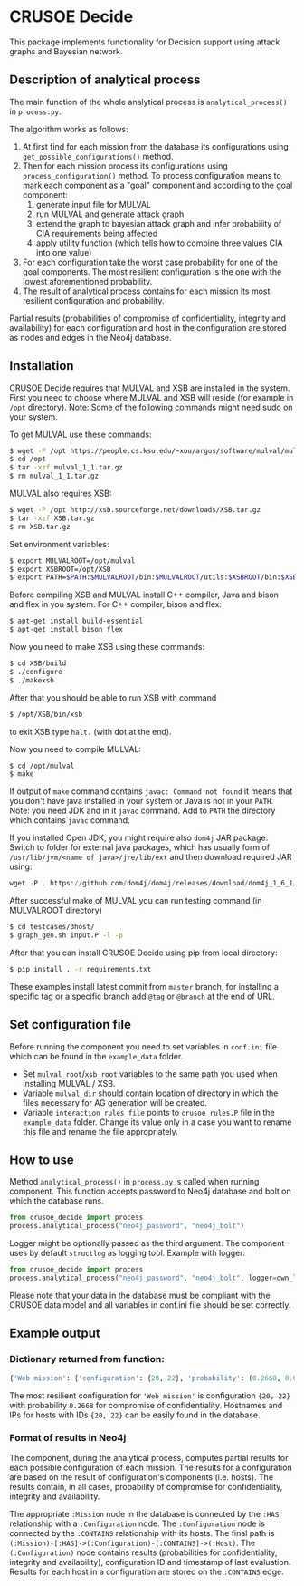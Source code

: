# CRUSOE Decide

This package implements functionality for Decision support using attack graphs and Bayesian network.

## Description of analytical process

The main function of the whole analytical process is `analytical_process()` in `process.py`.

The algorithm works as follows:

1. At first find for each mission from the database its configurations using `get_possible_configurations()` method.
2. Then for each mission process its configurations using `process_configuration()` method. To process configuration means
 to mark each component as a "goal" component and according to the goal component:
    1. generate input file for MULVAL
    2. run MULVAL and generate attack graph
    3. extend the graph to bayesian attack graph and infer probability of CIA requirements being affected
    4. apply utility function (which tells how to combine three values CIA into one value)
3. For each configuration take the worst case probability for one of the goal components.
The most resilient configuration is the one with the lowest aforementioned probability.
4. The result of analytical process contains for each mission its most resilient configuration and probability.

Partial results (probabilities of compromise of confidentiality, integrity and availability) 
for each configuration and host in the configuration are stored as nodes and edges 
in the Neo4j database.

## Installation

CRUSOE Decide requires that MULVAL and XSB are installed in the system. First you need to choose where 
MULVAL and XSB will reside (for example in `/opt` directory). Note: Some of the following commands might need sudo on 
your system.

To get MULVAL use these commands:
```bash
$ wget -P /opt https://people.cs.ksu.edu/~xou/argus/software/mulval/mulval_1_1.tar.gz
$ cd /opt
$ tar -xzf mulval_1_1.tar.gz
$ rm mulval_1_1.tar.gz
```

MULVAL also requires XSB:
```bash
$ wget -P /opt http://xsb.sourceforge.net/downloads/XSB.tar.gz
$ tar -xzf XSB.tar.gz
$ rm XSB.tar.gz
```

Set environment variables:
```bash
$ export MULVALROOT=/opt/mulval
$ export XSBROOT=/opt/XSB
$ export PATH=$PATH:$MULVALROOT/bin:$MULVALROOT/utils:$XSBROOT/bin:$XSBROOT/build
```

Before compiling XSB and MULVAL install C++ compiler, Java and bison and flex in you system.
For C++ compiler, bison and flex:
```bash
$ apt-get install build-essential
$ apt-get install bison flex
```

Now you need to make XSB using these commands: 
```bash
$ cd XSB/build
$ ./configure
$ ./makexsb
```

After that you should be able to run XSB with command
```bash
$ /opt/XSB/bin/xsb
```
to exit XSB type `halt.` (with dot at the end).

Now you need to compile MULVAL:
```bash
$ cd /opt/mulval
$ make
```

If output of `make` command contains `javac: Command not found` it means that you don't have java installed in your
system or Java is not in your `PATH`. Note: you need JDK and in it `javac` command. Add to `PATH` the directory which
contains `javac` command.

If you installed Open JDK, you might require also `dom4j` JAR package. Switch to folder for external java packages, 
which has usually form of `/usr/lib/jvm/<name of java>/jre/lib/ext` and then download required JAR using:

```python
wget -P . https://github.com/dom4j/dom4j/releases/download/dom4j_1_6_1/dom4j-1.6.1.jar
```

After successful make of MULVAL you can run testing command (in MULVALROOT directory)
```bash
$ cd testcases/3host/
$ graph_gen.sh input.P -l -p
```

After that you can install CRUSOE Decide using pip from local directory:
```bash
$ pip install . -r requirements.txt
```

These examples install latest commit from `master` branch, for installing a specific tag or a specific branch add `@tag` or `@branch` at the end of URL.

## Set configuration file

Before running the component you need to set variables in `conf.ini` file which can be found in the `example_data` 
folder. 

* Set `mulval_root`/`xsb_root` variables to the same path you used when installing MULVAL / XSB. 
* Variable `mulval_dir` should contain location of directory in which the files necessary for AG generation will be created.
* Variable `interaction_rules_file` points to `crusoe_rules.P` file in the `example_data` folder. Change its value only 
in a case you want to rename this file and rename the file appropriately.

## How to use

Method `analytical_process()` in `process.py` is called when running component. This function accepts password to Neo4j 
database and bolt on which the database runs. 
```python
from crusoe_decide import process
process.analytical_process("neo4j_password", "neo4j_bolt")
```
Logger might be optionally passed as the third argument. The component uses by default `structlog` as logging tool.
Example with logger:
```python
from crusoe_decide import process
process.analytical_process("neo4j_password", "neo4j_bolt", logger=own_logger.get_logger())
```

Please note that your data in the database must be compliant with the CRUSOE data model and all variables 
in conf.ini file should be set correctly. 

## Example output
### Dictionary returned from function:

```python
{'Web mission': {'configuration': {20, 22}, 'probability': (0.2668, 0.0, 0.0)}}
```
The most resilient configuration for `'Web mission'` is configuration `{20, 22}` with probability `0.2668` for 
compromise of confidentiality. Hostnames and IPs for hosts with IDs `{20, 22}` can be easily found in the database.

### Format of results in Neo4j

The component, during the analytical process, computes partial results for each
possible configuration of each mission. The results for a configuration are based 
on the result of configuration's components (i.e. hosts). The results contain, in all cases,
probability of compromise for confidentiality, integrity and availability.

The  appropriate `:Mission` node in the database is connected by the `:HAS` relationship
with a `:Configuration` node. The `:Configuration` node is connected by the 
`:CONTAINS` relationship with its hosts. 
The final path is `(:Mission)-[:HAS]->(:Configuration)-[:CONTAINS]->(:Host)`.
The `(:Configuration)` node contains results (probabilities for confidentiality,
integrity and availability), configuration ID and timestamp of last evaluation.
Results for each host in a configuration are stored on the `:CONTAINS` edge.
